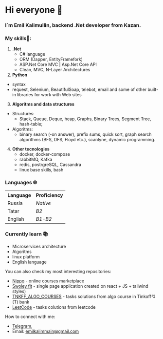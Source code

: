 # Hi everyone 👋
### I`m Emil Kalimullin, backend .Net developer from Kazan.
### My skills📜:
1. **.Net**
   - C# language 
   - ORM (Dapper, EntityFramefork)
   - ASP.Net Core MVC | Asp.Net Core API
   - Clean, MVC, N-Layer Architectures
2. **Python**
  - syntax  
  - request, Selenium, BeautifulSoap, telebot, email and some of other built-in libraries for work with Web sites
3. **Algoritms and data structures**
  * Structures:  
    - Stack, Queue, Deque, heap,  Graphs, Binary Trees, Segment Tree, hash-table;
  * Algoritms:  
    - binary search (-on answer), prefix sums, quick sort, graph search algorithms (BFS, DFS, Floyd etc.), scanlyne, dynamic programming.
4. **Other tecnologies**
   - docker, docker-compose
   - rabbitMQ, Kafka
   - redis, postrgreSQL, Cassandra
   - linux base skills, bash

### Languages 🌐
<table>
   <tr>
      <th><b>Language</b></th>
      <th><b>Proficiency</b></th>
   </tr>
   <tr>
      <td>Russia</td>
      <td><i>Native</i></td>
   </tr>
   <tr>
      <td>Tatar</td>
      <td><i>B2</i></td>
   </tr>
   <tr>
      <td>English</td>
      <td><i>B1-B2</i></td>
   </tr>
</table>

### Currently learn 📚
* Microservices architecture
* Algoritms
* linux platform
* English language

You can also check my most interesting repositories:
* [Nippo](https://github.com/NeedCookies/Nippo) - online courses marketplace
* [Swoley fit](https://github.com/NeedCookies/swoley-fit) - single page application created on react + JS + tailwind styles)
* [TNKFF_ALGO_COURSES](https://github.com/NeedCookies/TNKFF-ALGO-Course) - tasks solutions from algo course in Tinkoff💘(T) bank
* [LeetCode](https://github.com/NeedCookies/LeetCode) - tasks colutions from leetcode

How to connect with me: 
  * [Telegram](https://t.me/Cookies_So),  
  * Email: emilkalimmain@gmail.com
